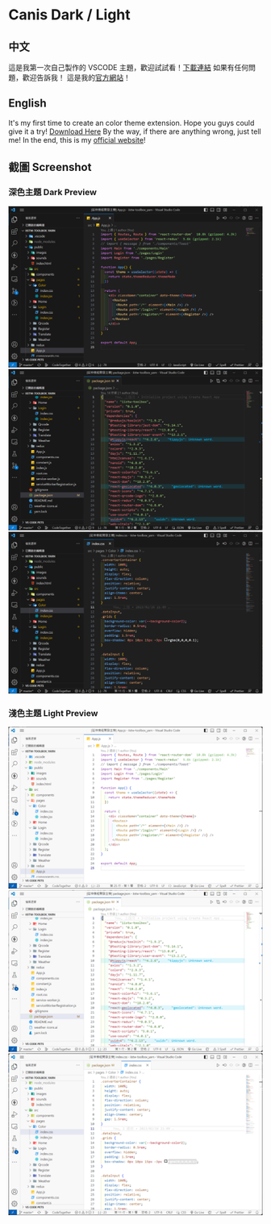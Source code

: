 # Canis Dark / Light
## 中文
這是我第一次自己製作的 VSCODE 主題，歡迎試試看！[下載連結](https://marketplace.visualstudio.com/items?itemName=canis22788.Canis)
如果有任何問題，歡迎告訴我！
這是我的[官方網站](https://iistw.com/)！

##  English
It's my first time to create an color theme extension. Hope you guys could give it a try! [Download Here](https://marketplace.visualstudio.com/items?itemName=canis22788.Canis)
By the way, if there are anything wrong, just tell me!
In the end, this is my [official website](https://iistw.com/)!

## 截圖 Screenshot

### 深色主題 Dark Preview

![Dark 1](dark1.png)
![Dark 2](dark2.png)
![Dark 3](dark3.png)

### 淺色主題 Light Preview

![Light 1](light1.png)
![Light 2](light2.png)
![Light 3](light3.png)
